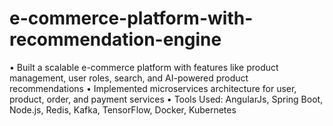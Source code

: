 # e-commerce-platform-with-recommendation-engine
• Built a scalable e-commerce platform with features like product management, user roles, search, and AI-powered product recommendations 
• Implemented microservices architecture for user, product, order, and payment services 
• Tools Used: AngularJs, Spring Boot, Node.js, Redis, Kafka, TensorFlow, Docker, Kubernetes
